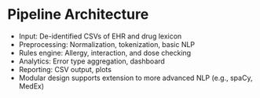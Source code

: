 # Pipeline Architecture

- Input: De-identified CSVs of EHR and drug lexicon
- Preprocessing: Normalization, tokenization, basic NLP
- Rules engine: Allergy, interaction, and dose checking
- Analytics: Error type aggregation, dashboard
- Reporting: CSV output, plots
- Modular design supports extension to more advanced NLP (e.g., spaCy, MedEx)

